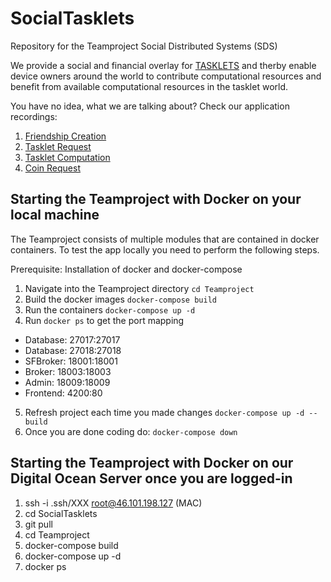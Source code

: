 # SocialTasklets
Repository for the Teamproject Social Distributed Systems (SDS)

We provide a social and financial overlay for [TASKLETS](https://becker.bwl.uni-mannheim.de/de/research/tasklets/) and therby enable device owners around the world to contribute computational resources and benefit from available computational resources in the tasklet world.

You have no idea, what we are talking about? Check our application recordings:
1. [Friendship Creation](https://github.com/Alex0815/SocialTasklets/blob/master/Recording/1%20Process%20-%20Friendship.mp4)
2. [Tasklet Request](https://github.com/Alex0815/SocialTasklets/blob/master/Recording/2%20Process%20-%20Tasklet%20Request.mp4)
3. [Tasklet Computation](https://github.com/Alex0815/SocialTasklets/blob/master/Recording/3%20Process%20-%20Tasklet%20Computation.mp4)
4. [Coin Request](https://github.com/Alex0815/SocialTasklets/blob/master/Recording/4%20Process%20-%20Coin%20Request.mp4)


## Starting the Teamproject with Docker on your local machine
The Teamproject consists of multiple modules that are contained in docker containers.
To test the app locally you need to perform the following steps.

Prerequisite: Installation of docker and docker-compose

1. Navigate into the Teamproject directory `cd Teamproject`
2. Build the docker images `docker-compose build`
3. Run the containers `docker-compose up -d`
4. Run `docker ps` to get the port mapping
- Database: 27017:27017
- Database: 27018:27018
- SFBroker: 18001:18001
- Broker: 18003:18003
- Admin: 18009:18009
- Frontend: 4200:80
5. Refresh project each time you made changes `docker-compose up -d --build`
6. Once you are done coding do: `docker-compose down`

## Starting the Teamproject with Docker on our Digital Ocean Server once you are logged-in

1. ssh -i .ssh/XXX root@46.101.198.127 (MAC)
2. cd SocialTasklets
3. git pull
4. cd Teamproject 
5. docker-compose build
6. docker-compose up -d
7. docker ps
